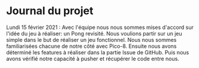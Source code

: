 # Journal du projet

Lundi 15 février 2021 :
Avec l'équipe nous nous sommes mises d'accord sur l'idée du jeu à réaliser: un Pong revisité.
Nous voulions partir sur un jeu simple dans le but de réaliser un jeu fonctionnel.
Nous nous sommes familiarisées chacune de notre côté avec Pico-8.
Ensuite nous avons déterminé les features à réaliser dans la partie Issue de GitHub.
Puis nous avons vérifié notre capacité à pusher et récupérer le code entre nous.
